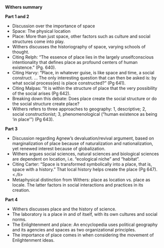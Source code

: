 <p><b>Withers summary</p></b>
<b><p>Part 1 and 2</b></p>
<ul>
<li>Discussion over the importance of space</li>
<li>Space: The physical location</li>
<li>Place: More than just space, other factors such as culture and social structures come into play.</li>
<li>Withers discusses the historiography of space, varying schools of thought.</li>
<li>Citing Relph: “The essence of place lies in the largely unselfconscious intentionality that defines place as profound centers of human existence.” (Pg. 640).</li>
<li>Citing Harvy: “Place, in whatever guise, is like space and time, a social construct. … The only interesting question that can then be asked is: by what social process(es) is place constructed?” (Pg 641).</li>
<li>Citing Malpas: “It is within the structure of place that the very possibility of the social arises (Pg 642).</li>
<li>Breaking down this debate: Does place create the social structure or do the social structure create place?</li>
<li>Withers refers to three approaches to geography: 1, descriptive; 2, social constructionist; 3, phenomenological (“human existence as being ‘in place’”) (Pg 643).</li>
</ul>
<p><b>Part 3</b></p>
<ul>
<li>Discussion regarding Agnew’s devaluation/revival argument, based on marginalization of place because of naturalization and nationalization, yet renewed interest because of globalization.</li>
<li>Withers argues social sciences, natural sciences and biological sciences are dependent on location, i.e. “ecological niche” and “habitat”.</li>
<li>Citing Carter: “Space is transformed symbolically into a place, that is, space with a history.” That local history helps create the place (Pg 647).<./li>
<li>Metaphysical distinction from Withers: place as location vs. place as locale. The latter factors in social interactions and practices in its creation.</li>
</ul>
<p><b>Part 4</b></p>
<ul>
<li>Withers discusses place and the history of science.</li>
<li>The laboratory is a place in and of itself, with its own cultures and social norms.</li>
<li>The Enlightenment and place: An encyclopedia uses political geography and its agencies and spaces as two organizational principles. </li>
<li>The importance of place comes in when considering the movement of Enlightenment ideas. </li>

